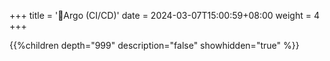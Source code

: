 +++
title = '🐙Argo (CI/CD)'
date = 2024-03-07T15:00:59+08:00
weight = 4
+++

{{%children depth="999" description="false" showhidden="true" %}}